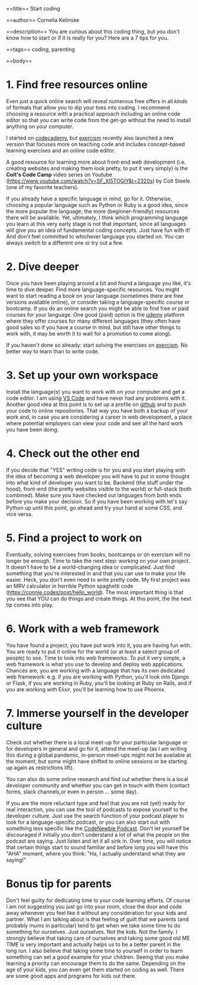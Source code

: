==title==
Start coding

==author==
Cornelia Kelinske

==description==
You are curious about this coding thing, but you don't know how to start or if it is really for you?
Here are a 7 tips for you.

==tags==
coding, parenting

==body==


# 1. Find free resources online  


Even just a quick online search will reveal numerous free offers in all kinds of formats that allow you to dip your toes into coding.
I recommend choosing a resource with a practical approach including an online code editor so that you can write code from the get-go without the 
need to install anything on your computer.

I started on [codecademy](https://www.codecademy.com/), but [exercism](https://exercism.io/) recently also launched a new version that focuses more on
teaching code and includes concept-based learning exercises and an online code editor.

A good resource for learning more about front-end web development (i.e. creating websites and making them look pretty, to put it very simply) is the **Colt's Code Camp** video series on Youtube (https://www.youtube.com/watch?v=SF_Xl5TOGlY&t=2320s) by Colt Steele (one of my favorite teachers).

If you already have a specific language in mind, go for it. Otherwise, choosing a popular language such as Python or Ruby is a
good idea, since the more popular the language, the more (beginner-friendly) resources there will be available. Yet, ultimately, I think which programming language
you learn at this very early stage is not that important, since all languages will give you an idea of fundamental coding concepts. Just have fun with it! And don't feel committed to whichever language you started on. You can always switch to a different one or try out a few.


# 2. Dive deeper


Once you have been playing around a bit and found a language you like, it's time to dive deeper. Find more language-specific resources. You might want to start reading
a book on your language (sometimes there are free versions available online), or consider taking a language-specific course or bootcamp. If you do an online search you might
be able to find free or paid courses for your language. One good (paid) option is the [udemy](https://www.udemy.com/) platform where they offer courses for many different languages (they often have good sales so if you have a course in mind, but still have other things to work with, it may be worth it to wait for a promotion to come along).

If you haven't done so already: start solving the exercises on [exercism](https://exercism.io/). No better way to learn than to write code.  



# 3. Set up your own workspace  


Install the language(s) you want to work with on your computer and get a code editor. I am using [VS Code](https://code.visualstudio.com/) and have never had any problems with it. Another good idea at this point is to set up a profile on [github](github.com) and to push your code to online repositories. That way you have both a backup of your work and, in case you are considering a career in web development, a place where potential employers can view your code and see all the hard work you have been doing.  


# 4. Check out the other end

If you decide that "YES" writing code is for you and you start playing with the idea of becoming a web developer you will have to put in some thought into what kind of
developer you want to be. Backend (the stuff under the hood), front-end (the pretty websites visible to the world) or full-stack (both combined). Make sure you have checked out languages from both ends before you make your decision. So if you have been working with let's say Python up until this point, go ahead and try your hand at some CSS, and vice versa. 


# 5. Find a project to work on


Eventually, solving exercises from books, bootcamps or on exercism will no longer be enough. Time to take the next step: working on your own project. It doesn't have to be 
a world-changing idea or complicated. Just find something that you're interested in and that you can use to make your life easier. Heck, you don't even need to write pretty code. My first project was an MRV calculator in horrible Python spaghetti code (https://connie.codes/post/hello_world). The most important thing is that you see that YOU can do things and create things. At this point, the the next tip comes into play.


# 6. Work with a web framework


You have found a project, you have put work into it, you are having fun with. You are ready to put it online for the world (or at least a select group of people) to see. Time
to look into web frameworks. To put it very simple, a web framework is what you use to develop and deploy web applications. Chances are, you are working with a language that has
its own dedicated web framework: e.g. if you are working with Python, you'll look into Django or Flask, if you are working in Ruby, you'll be looking at Ruby on Rails, and if you are working with Elixir, you'll be learning how to use Phoenix.  



# 7. Immerse yourself in the developer culture


Check out whether there is a local meet-up for your particular language or for developers in general and go for it, attend the meet-up (as I am writing this during a global pandemic, in-person meet-ups might not be available at the moment, but some might have shifted to online sessions or be starting up again as restrictions lift).

You can also do some online research and find out whether there is a local developer community and whether you can get in touch with them (contact forms, slack channels,or even in person ... some day).

If you are the more reluctant type and feel that you are not (yet) ready for real interaction, you can use the tool of podcasts to expose yourself to the developer culture. Just use the search function of your podcast player to look for a language-specific podcast, or you can also start out with something less specific like the [CodeNewbie Podcast](https://www.codenewbie.org/podcast). Don't let yourself be discouraged if initially you don't understand a lot of what the people on the podcast are saying. Just listen and let it all sink in. Over time, you will notice that certain things start to sound familiar and before long you will have this "AHA" moment, where you think: "Ha, I actually understand what they are saying!" 



# Bonus tip for parents


Don't feel guilty for dedicating time to your code learning efforts. Of course I am not suggesting you just go into your room, close the door and code away whenever you feel like it without any consideration for your kids and partner. What I am talking about is that feeling of guilt that we parents (and probably mums in particular) tend to get 
when we take some time to do something for ourselves. Just ourselves. Not the kids. Not the family. I strongly believe that taking care of ourselves and taking some good old ME TIME is very important and actually helps us to be a better parent in the long run. I also believe that taking some time to yourself in order to learn something can set a good example for your children. Seeing that you make learning a priority can encourage them to do the same. Depending on the age of your kids, you can even get them started on coding as well. There are some good apps and programs for kids out there. 
 

